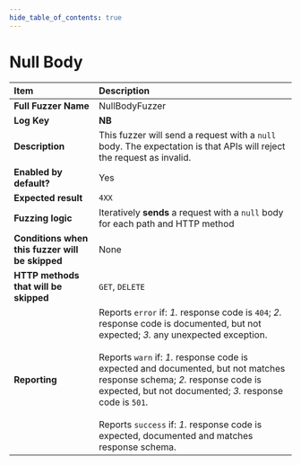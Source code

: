 ```yaml
--- 
hide_table_of_contents: true
---
```


# Null Body

| Item                                            | Description                                                                                                                                                                                                                                                                                                                                                                                                                                 |
|:------------------------------------------------|:--------------------------------------------------------------------------------------------------------------------------------------------------------------------------------------------------------------------------------------------------------------------------------------------------------------------------------------------------------------------------------------------------------------------------------------------|
| **Full Fuzzer Name**                            | NullBodyFuzzer                                                                                                                                                                                                                                                                                                                                                                                                                              |
| **Log Key**                                     | **NB**                                                                                                                                                                                                                                                                                                                                                                                                                                      |
| **Description**                                 | This fuzzer will send a request with a `null` body. The expectation is that APIs will reject the request as invalid.                                                                                                                                                                                                                                                                                                                        |
| **Enabled by default?**                         | Yes                                                                                                                                                                                                                                                                                                                                                                                                                                         |
| **Expected result**                             | `4XX`                                                                                                                                                                                                                                                                                                                                                                                                                                       |
| **Fuzzing logic**                               | Iteratively **sends** a request with a `null` body for each path and HTTP method                                                                                                                                                                                                                                                                                                                                                            |
| **Conditions when this fuzzer will be skipped** | None                                                                                                                                                                                                                                                                                                                                                                                                                                        |
| **HTTP methods that will be skipped**           | `GET`, `DELETE`                                                                                                                                                                                                                                                                                                                                                                                                                             |
| **Reporting**                                   | Reports `error` if: *1.* response code is `404`; *2.* response code is documented, but not expected; *3.* any unexpected exception. <br/><br/> Reports `warn` if: *1.* response code is expected and documented, but not matches response schema; *2.* response code is expected, but not documented; *3.* response code is `501`. <br/><br/> Reports `success` if: *1.* response code is expected, documented and matches response schema. | 
